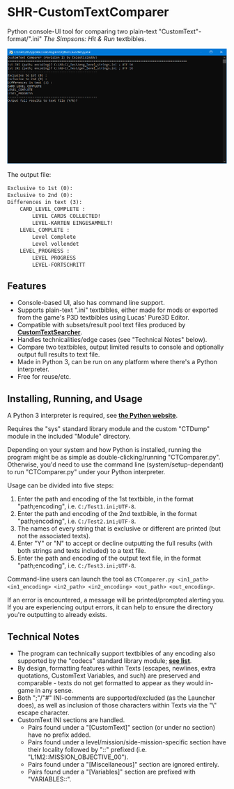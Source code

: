 
#

# SHR-CustomTextComparer

Python console-UI tool for comparing two plain-text "CustomText"-format/".ini" *The Simpsons: Hit & Run* textbibles.

![The tool in use.](Screenshot.png)

The output file:
```
Exclusive to 1st (0):
Exclusive to 2nd (0):
Differences in text (3):
	CARD_LEVEL_COMPLETE :
		LEVEL CARDS COLLECTED!
		LEVEL-KARTEN EINGESAMMELT!
	LEVEL_COMPLETE :
		Level Complete
		Level vollendet
	LEVEL_PROGRESS :
		LEVEL PROGRESS
		LEVEL-FORTSCHRITT

```

## Features
- Console-based UI, also has command line support.
- Supports plain-text ".ini" textbibles, either made for mods or exported from the game's P3D textbibles using Lucas' Pure3D Editor.
- Compatible with subsets/result pool text files produced by [**CustomTextSearcher**](https://github.com/CelestialAddy/SHR-CustomTextSearcher).
- Handles technicalities/edge cases (see "Technical Notes" below).
- Compare two textbibles, output limited results to console and optionally output full results to text file.
- Made in Python 3, can be run on any platform where there's a Python interpreter.
- Free for reuse/etc.

## Installing, Running, and Usage
A Python 3 interpreter is required, see [**the Python website**](https://python.org).
  
Requires the "sys" standard library module and the custom "CTDump" module in the included "Module" directory.
  
Depending on your system and how Python is installed, running the program might be as simple as double-clicking/running "CTComparer.py".
Otherwise, you'd need to use the command line (system/setup-dependant) to run "CTComparer.py" under your Python interpreter.

Usage can be divided into five steps:
1. Enter the path and encoding of the 1st textbible, in the format "path;encoding", i.e. `C:/Test1.ini;UTF-8`.
2. Enter the path and encoding of the 2nd textbible, in the format "path;encoding", i.e. `C:/Test2.ini;UTF-8`.
3. The names of every string that is exclusive or different are printed (but not the associated texts).
4. Enter "Y" or "N" to accept or decline outputting the full results (with both strings and texts included) to a text file.
5. Enter the path and encoding of the output text file, in the format "path;encoding", i.e. `C:/Test3.ini;UTF-8`.

Command-line users can launch the tool as `CTComparer.py <in1_path> <in1_encoding> <in2_path> <in2_encoding> <out_path> <out_encoding>`.

If an error is encountered, a message will be printed/prompted alerting you.
If you are experiencing output errors, it can help to ensure the directory you're outputting to already exists.

## Technical Notes
- The program can technically support textbibles of any encoding also supported by the "codecs" standard library module; [**see list**](https://docs.python.org/3.13/library/codecs.html#standard-encodings).
- By design, formatting features within Texts (escapes, newlines, extra quotations, CustomText Variables, and such) are preserved and comparable - texts do not get formatted to appear as they would in-game in any sense.
- Both ";"/"#" INI-comments are supported/excluded (as the Launcher does), as well as inclusion of those characters within Texts via the "\\" escape character.
- CustomText INI sections are handled.
	- Pairs found under a "[CustomText]" section (or under no section) have no prefix added.
	- Pairs found under a level/mission/side-mission-specific section have their locality followed by "::" prefixed (i.e. "L1M2::MISSION_OBJECTIVE_00").
	- Pairs found under a "[Miscellaneous]" section are ignored entirely.
	- Pairs found under a "[Variables]" section are prefixed with "VARIABLES::".

#
